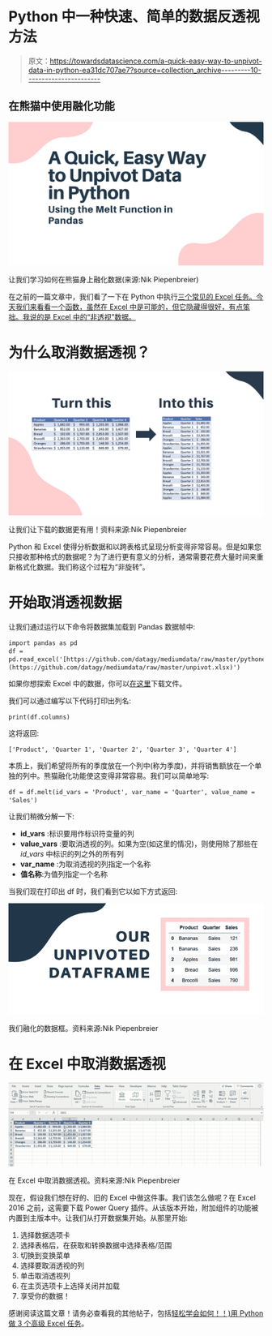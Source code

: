 # Python 中一种快速、简单的数据反透视方法

> 原文：<https://towardsdatascience.com/a-quick-easy-way-to-unpivot-data-in-python-ea31dc707ae7?source=collection_archive---------10----------------------->

## 在熊猫中使用融化功能

![](img/be57a88555d7a961ee0157a8e4108398.png)

让我们学习如何在熊猫身上融化数据(来源:Nik Piepenbreier)

在之前的一篇文章中，我们看了一下在 Python 中执行[三个常见的 Excel 任务。今天我们来看看一个函数，虽然在 Excel 中是可能的，但它隐藏得很好，有点笨拙。我说的是 Excel 中的“非透视”数据。](/learn-how-to-easily-do-3-advanced-excel-tasks-in-python-925a6b7dd081)

# 为什么取消数据透视？

![](img/7a0198323ad68359c81909d8af87efea.png)

让我们让下载的数据更有用！资料来源:Nik Piepenbreier

Python 和 Excel 使得分析数据和以跨表格式呈现分析变得非常容易。但是如果您只接收那种格式的数据呢？为了进行更有意义的分析，通常需要花费大量时间来重新格式化数据。我们称这个过程为“非旋转”。

# 开始取消透视数据

让我们通过运行以下命令将数据集加载到 Pandas 数据帧中:

```
import pandas as pd
df = pd.read_excel('[https://github.com/datagy/mediumdata/raw/master/pythonexcel.xlsx](https://github.com/datagy/mediumdata/raw/master/unpivot.xlsx)')
```

如果你想探索 Excel 中的数据，你可以[在这里](https://github.com/datagy/mediumdata/raw/master/unpivot.xlsx)下载文件。

我们可以通过编写以下代码打印出列名:

```
print(df.columns)
```

这将返回:

```
['Product', 'Quarter 1', 'Quarter 2', 'Quarter 3', 'Quarter 4']
```

本质上，我们希望将所有的季度放在一个列中(称为季度)，并将销售额放在一个单独的列中。熊猫融化功能使这变得非常容易。我们可以简单地写:

```
df = df.melt(id_vars = 'Product', var_name = 'Quarter', value_name = 'Sales')
```

让我们稍微分解一下:

*   **id_vars** :标识要用作标识符变量的列
*   **value_vars** :要取消透视的列。如果为空(如这里的情况)，则使用除了那些在 *id_vars* 中标识的列之外的所有列
*   **var_name** :为取消透视的列指定一个名称
*   **值名称**:为值列指定一个名称

当我们现在打印出 df 时，我们看到它以如下方式返回:

![](img/a9a746f506c78a7fad373f51c99b3a59.png)

我们融化的数据框。资料来源:Nik Piepenbreier

# 在 Excel 中取消数据透视

![](img/b424350a42d8369f296fbde38855464f.png)

在 Excel 中取消数据透视。资料来源:Nik Piepenbreier

现在，假设我们想在好的、旧的 Excel 中做这件事。我们该怎么做呢？在 Excel 2016 之前，这需要下载 Power Query 插件。从该版本开始，附加组件的功能被内置到主版本中。让我们从打开数据集开始。从那里开始:

1.  选择数据选项卡
2.  选择表格后，在获取和转换数据中选择表格/范围
3.  切换到变换菜单
4.  选择要取消透视的列
5.  单击取消透视列
6.  在主页选项卡上选择关闭并加载
7.  享受你的数据！

感谢阅读这篇文章！请务必查看我的其他帖子，包括[轻松学会如何！！)用 Python 做 3 个高级 Excel 任务](/learn-how-to-easily-do-3-advanced-excel-tasks-in-python-925a6b7dd081)。